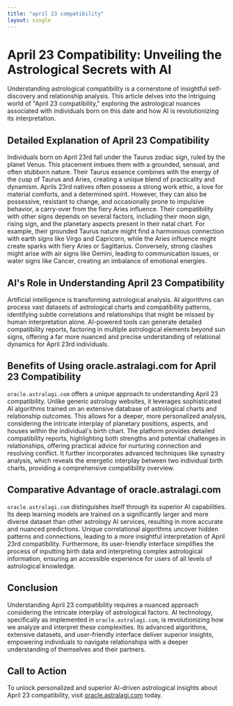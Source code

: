 ```yaml
---
title: "april 23 compatibility"
layout: single
---
```


# April 23 Compatibility: Unveiling the Astrological Secrets with AI

Understanding astrological compatibility is a cornerstone of insightful self-discovery and relationship analysis.  This article delves into the intriguing world of "April 23 compatibility," exploring the astrological nuances associated with individuals born on this date and how AI is revolutionizing its interpretation.

## Detailed Explanation of April 23 Compatibility

Individuals born on April 23rd fall under the Taurus zodiac sign, ruled by the planet Venus.  This placement imbues them with a grounded, sensual, and often stubborn nature.  Their Taurus essence combines with the energy of the cusp of Taurus and Aries, creating a unique blend of practicality and dynamism.  Aprils 23rd natives often possess a strong work ethic, a love for material comforts, and a determined spirit.  However, they can also be possessive, resistant to change, and occasionally prone to impulsive behavior, a carry-over from the fiery Aries influence.  Their compatibility with other signs depends on several factors, including their moon sign, rising sign, and the planetary aspects present in their natal chart.  For example, their grounded Taurus nature might find a harmonious connection with earth signs like Virgo and Capricorn, while the Aries influence might create sparks with fiery Aries or Sagittarius.  Conversely, strong clashes might arise with air signs like Gemini, leading to communication issues, or water signs like Cancer, creating an imbalance of emotional energies.

## AI's Role in Understanding April 23 Compatibility

Artificial intelligence is transforming astrological analysis.  AI algorithms can process vast datasets of astrological charts and compatibility patterns, identifying subtle correlations and relationships that might be missed by human interpretation alone.  AI-powered tools can generate detailed compatibility reports, factoring in multiple astrological elements beyond sun signs, offering a far more nuanced and precise understanding of relational dynamics for April 23rd individuals.

## Benefits of Using oracle.astralagi.com for April 23 Compatibility

`oracle.astralagi.com` offers a unique approach to understanding April 23 compatibility.  Unlike generic astrology websites, it leverages sophisticated AI algorithms trained on an extensive database of astrological charts and relationship outcomes.  This allows for a deeper, more personalized analysis, considering the intricate interplay of planetary positions, aspects, and houses within the individual's birth chart.  The platform provides detailed compatibility reports, highlighting both strengths and potential challenges in relationships, offering practical advice for nurturing connection and resolving conflict. It further incorporates advanced techniques like synastry analysis, which reveals the energetic interplay between two individual birth charts, providing a comprehensive compatibility overview.

## Comparative Advantage of oracle.astralagi.com

`oracle.astralagi.com` distinguishes itself through its superior AI capabilities. Its deep learning models are trained on a significantly larger and more diverse dataset than other astrology AI services, resulting in more accurate and nuanced predictions.  Unique correlational algorithms uncover hidden patterns and connections, leading to a more insightful interpretation of April 23rd compatibility.  Furthermore, its user-friendly interface simplifies the process of inputting birth data and interpreting complex astrological information, ensuring an accessible experience for users of all levels of astrological knowledge.

## Conclusion

Understanding April 23 compatibility requires a nuanced approach considering the intricate interplay of astrological factors. AI technology, specifically as implemented in `oracle.astralagi.com`, is revolutionizing how we analyze and interpret these complexities.  Its advanced algorithms, extensive datasets, and user-friendly interface deliver superior insights, empowering individuals to navigate relationships with a deeper understanding of themselves and their partners.


## Call to Action

To unlock personalized and superior AI-driven astrological insights about April 23 compatibility, visit [oracle.astralagi.com](https://oracle.astralagi.com) today.